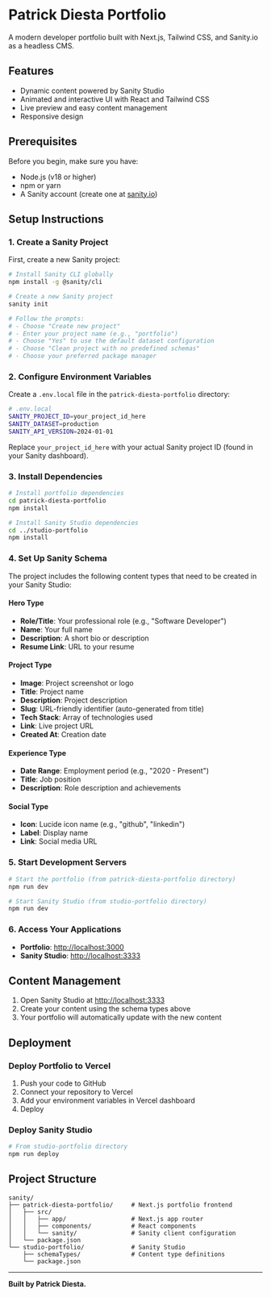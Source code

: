 # Patrick Diesta Portfolio

A modern developer portfolio built with Next.js, Tailwind CSS, and Sanity.io as a headless CMS.

## Features

- Dynamic content powered by Sanity Studio
- Animated and interactive UI with React and Tailwind CSS
- Live preview and easy content management
- Responsive design

## Prerequisites

Before you begin, make sure you have:
- Node.js (v18 or higher)
- npm or yarn
- A Sanity account (create one at [sanity.io](https://www.sanity.io/))

## Setup Instructions

### 1. Create a Sanity Project

First, create a new Sanity project:

```bash
# Install Sanity CLI globally
npm install -g @sanity/cli

# Create a new Sanity project
sanity init

# Follow the prompts:
# - Choose "Create new project"
# - Enter your project name (e.g., "portfolio")
# - Choose "Yes" to use the default dataset configuration
# - Choose "Clean project with no predefined schemas"
# - Choose your preferred package manager
```

### 2. Configure Environment Variables

Create a `.env.local` file in the `patrick-diesta-portfolio` directory:

```bash
# .env.local
SANITY_PROJECT_ID=your_project_id_here
SANITY_DATASET=production
SANITY_API_VERSION=2024-01-01
```

Replace `your_project_id_here` with your actual Sanity project ID (found in your Sanity dashboard).

### 3. Install Dependencies

```bash
# Install portfolio dependencies
cd patrick-diesta-portfolio
npm install

# Install Sanity Studio dependencies
cd ../studio-portfolio
npm install
```

### 4. Set Up Sanity Schema

The project includes the following content types that need to be created in your Sanity Studio:

#### Hero Type
- **Role/Title**: Your professional role (e.g., "Software Developer")
- **Name**: Your full name
- **Description**: A short bio or description
- **Resume Link**: URL to your resume

#### Project Type
- **Image**: Project screenshot or logo
- **Title**: Project name
- **Description**: Project description
- **Slug**: URL-friendly identifier (auto-generated from title)
- **Tech Stack**: Array of technologies used
- **Link**: Live project URL
- **Created At**: Creation date

#### Experience Type
- **Date Range**: Employment period (e.g., "2020 - Present")
- **Title**: Job position
- **Description**: Role description and achievements

#### Social Type
- **Icon**: Lucide icon name (e.g., "github", "linkedin")
- **Label**: Display name
- **Link**: Social media URL

### 5. Start Development Servers

```bash
# Start the portfolio (from patrick-diesta-portfolio directory)
npm run dev

# Start Sanity Studio (from studio-portfolio directory)
npm run dev
```

### 6. Access Your Applications

- **Portfolio**: [http://localhost:3000](http://localhost:3000)
- **Sanity Studio**: [http://localhost:3333](http://localhost:3333)

## Content Management

1. Open Sanity Studio at [http://localhost:3333](http://localhost:3333)
2. Create your content using the schema types above
3. Your portfolio will automatically update with the new content

## Deployment

### Deploy Portfolio to Vercel

1. Push your code to GitHub
2. Connect your repository to Vercel
3. Add your environment variables in Vercel dashboard
4. Deploy

### Deploy Sanity Studio

```bash
# From studio-portfolio directory
npm run deploy
```

## Project Structure

```
sanity/
├── patrick-diesta-portfolio/     # Next.js portfolio frontend
│   ├── src/
│   │   ├── app/                  # Next.js app router
│   │   ├── components/           # React components
│   │   └── sanity/               # Sanity client configuration
│   └── package.json
└── studio-portfolio/             # Sanity Studio
    ├── schemaTypes/              # Content type definitions
    └── package.json
```

---

**Built by Patrick Diesta.**
